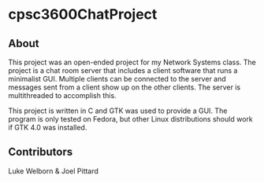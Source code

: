 # cpsc3600ChatProject

## About
This project was an open-ended project for my Network Systems class. The project is a chat room server that includes a client software that runs a minimalist GUI. Multiple clients can be connected to the server and messages sent from a client show up on the other clients. The server is multithreaded to accomplish this.

This project is written in C and GTK was used to provide a GUI. The program is only tested on Fedora, but other Linux distributions should work if GTK 4.0 was installed.

## Contributors
Luke Welborn & Joel Pittard
